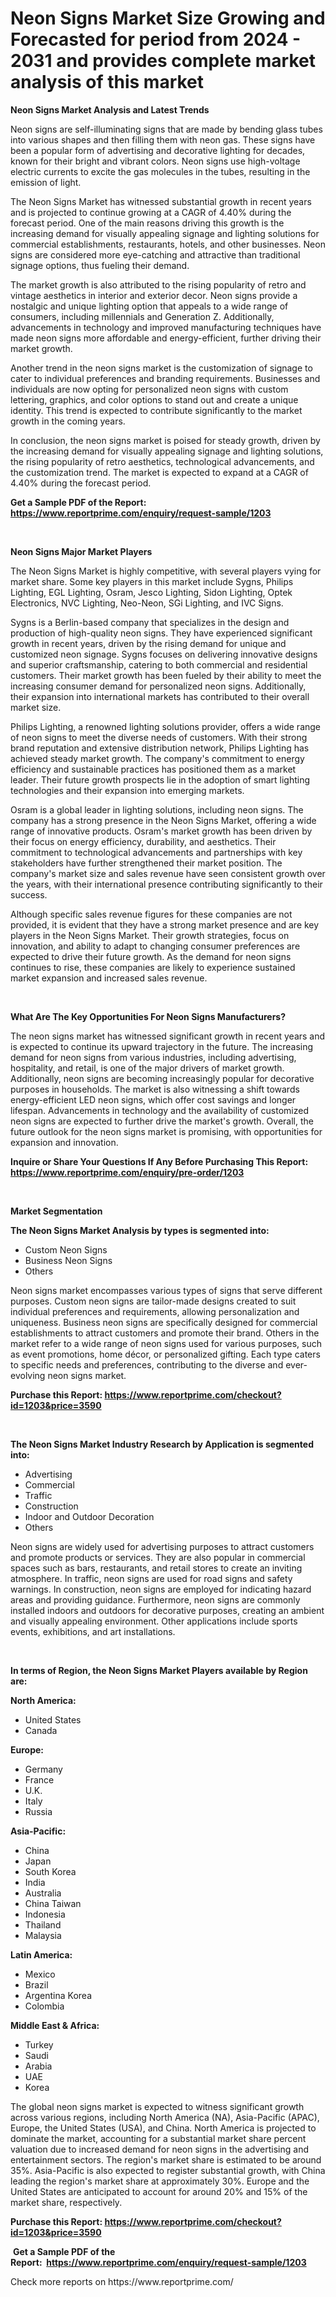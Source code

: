 <p><h1>Neon Signs Market Size Growing and Forecasted for period from 2024 - 2031 and provides complete market analysis of this market</h1></p><p><strong>Neon Signs Market Analysis and Latest Trends</strong></p>
<p><p>Neon signs are self-illuminating signs that are made by bending glass tubes into various shapes and then filling them with neon gas. These signs have been a popular form of advertising and decorative lighting for decades, known for their bright and vibrant colors. Neon signs use high-voltage electric currents to excite the gas molecules in the tubes, resulting in the emission of light.</p><p>The Neon Signs Market has witnessed substantial growth in recent years and is projected to continue growing at a CAGR of 4.40% during the forecast period. One of the main reasons driving this growth is the increasing demand for visually appealing signage and lighting solutions for commercial establishments, restaurants, hotels, and other businesses. Neon signs are considered more eye-catching and attractive than traditional signage options, thus fueling their demand.</p><p>The market growth is also attributed to the rising popularity of retro and vintage aesthetics in interior and exterior decor. Neon signs provide a nostalgic and unique lighting option that appeals to a wide range of consumers, including millennials and Generation Z. Additionally, advancements in technology and improved manufacturing techniques have made neon signs more affordable and energy-efficient, further driving their market growth.</p><p>Another trend in the neon signs market is the customization of signage to cater to individual preferences and branding requirements. Businesses and individuals are now opting for personalized neon signs with custom lettering, graphics, and color options to stand out and create a unique identity. This trend is expected to contribute significantly to the market growth in the coming years.</p><p>In conclusion, the neon signs market is poised for steady growth, driven by the increasing demand for visually appealing signage and lighting solutions, the rising popularity of retro aesthetics, technological advancements, and the customization trend. The market is expected to expand at a CAGR of 4.40% during the forecast period.</p></p>
<p><strong>Get a Sample PDF of the Report:&nbsp; <a href="https://www.reportprime.com/enquiry/request-sample/1203">https://www.reportprime.com/enquiry/request-sample/1203</a></strong></p>
<p>&nbsp;</p>
<p><strong>Neon Signs Major Market Players</strong></p>
<p><p>The Neon Signs Market is highly competitive, with several players vying for market share. Some key players in this market include Sygns, Philips Lighting, EGL Lighting, Osram, Jesco Lighting, Sidon Lighting, Optek Electronics, NVC Lighting, Neo-Neon, SGi Lighting, and IVC Signs.</p><p>Sygns is a Berlin-based company that specializes in the design and production of high-quality neon signs. They have experienced significant growth in recent years, driven by the rising demand for unique and customized neon signage. Sygns focuses on delivering innovative designs and superior craftsmanship, catering to both commercial and residential customers. Their market growth has been fueled by their ability to meet the increasing consumer demand for personalized neon signs. Additionally, their expansion into international markets has contributed to their overall market size.</p><p>Philips Lighting, a renowned lighting solutions provider, offers a wide range of neon signs to meet the diverse needs of customers. With their strong brand reputation and extensive distribution network, Philips Lighting has achieved steady market growth. The company's commitment to energy efficiency and sustainable practices has positioned them as a market leader. Their future growth prospects lie in the adoption of smart lighting technologies and their expansion into emerging markets.</p><p>Osram is a global leader in lighting solutions, including neon signs. The company has a strong presence in the Neon Signs Market, offering a wide range of innovative products. Osram's market growth has been driven by their focus on energy efficiency, durability, and aesthetics. Their commitment to technological advancements and partnerships with key stakeholders have further strengthened their market position. The company's market size and sales revenue have seen consistent growth over the years, with their international presence contributing significantly to their success.</p><p>Although specific sales revenue figures for these companies are not provided, it is evident that they have a strong market presence and are key players in the Neon Signs Market. Their growth strategies, focus on innovation, and ability to adapt to changing consumer preferences are expected to drive their future growth. As the demand for neon signs continues to rise, these companies are likely to experience sustained market expansion and increased sales revenue.</p></p>
<p>&nbsp;</p>
<p><strong>What Are The Key Opportunities For Neon Signs Manufacturers?</strong></p>
<p><p>The neon signs market has witnessed significant growth in recent years and is expected to continue its upward trajectory in the future. The increasing demand for neon signs from various industries, including advertising, hospitality, and retail, is one of the major drivers of market growth. Additionally, neon signs are becoming increasingly popular for decorative purposes in households. The market is also witnessing a shift towards energy-efficient LED neon signs, which offer cost savings and longer lifespan. Advancements in technology and the availability of customized neon signs are expected to further drive the market's growth. Overall, the future outlook for the neon signs market is promising, with opportunities for expansion and innovation.</p></p>
<p><strong>Inquire or Share Your Questions If Any Before Purchasing This Report: <a href="https://www.reportprime.com/enquiry/pre-order/1203">https://www.reportprime.com/enquiry/pre-order/1203</a></strong></p>
<p>&nbsp;</p>
<p><strong>Market Segmentation</strong></p>
<p><strong>The Neon Signs Market Analysis by types is segmented into:</strong></p>
<p><ul><li>Custom Neon Signs</li><li>Business Neon Signs</li><li>Others</li></ul></p>
<p><p>Neon signs market encompasses various types of signs that serve different purposes. Custom neon signs are tailor-made designs created to suit individual preferences and requirements, allowing personalization and uniqueness. Business neon signs are specifically designed for commercial establishments to attract customers and promote their brand. Others in the market refer to a wide range of neon signs used for various purposes, such as event promotions, home décor, or personalized gifting. Each type caters to specific needs and preferences, contributing to the diverse and ever-evolving neon signs market.</p></p>
<p><strong>Purchase this Report:&nbsp;<a href="https://www.reportprime.com/checkout?id=1203&price=3590">https://www.reportprime.com/checkout?id=1203&price=3590</a></strong></p>
<p>&nbsp;</p>
<p><strong>The Neon Signs Market Industry Research by Application is segmented into:</strong></p>
<p><ul><li>Advertising</li><li>Commercial</li><li>Traffic</li><li>Construction</li><li>Indoor and Outdoor Decoration</li><li>Others</li></ul></p>
<p><p>Neon signs are widely used for advertising purposes to attract customers and promote products or services. They are also popular in commercial spaces such as bars, restaurants, and retail stores to create an inviting atmosphere. In traffic, neon signs are used for road signs and safety warnings. In construction, neon signs are employed for indicating hazard areas and providing guidance. Furthermore, neon signs are commonly installed indoors and outdoors for decorative purposes, creating an ambient and visually appealing environment. Other applications include sports events, exhibitions, and art installations.</p></p>
<p>&nbsp;</p>
<p><strong>In terms of Region, the Neon Signs Market Players available by Region are:</strong></p>
<p>
    <p> <strong> North America: </strong>
        <ul>
            <li>United States</li>
            <li>Canada</li>
        </ul>
        </p> 
    <p> <strong> Europe: </strong>
        <ul>
            <li>Germany</li>
            <li>France</li>
            <li>U.K.</li>
            <li>Italy</li>
            <li>Russia</li>
        </ul>
        </p> 
    <p> <strong> Asia-Pacific: </strong>
        <ul>
            <li>China</li>
            <li>Japan</li>
            <li>South Korea</li>
            <li>India</li>
            <li>Australia</li>
            <li>China Taiwan</li>
            <li>Indonesia</li>
            <li>Thailand</li>
            <li>Malaysia</li>
        </ul>
        </p> 
    <p> <strong> Latin America: </strong>
        <ul>
            <li>Mexico</li>
            <li>Brazil</li>
            <li>Argentina Korea</li>
            <li>Colombia</li>
        </ul>
        </p> 
    <p> <strong> Middle East & Africa: </strong>
        <ul>
            <li>Turkey</li>
            <li>Saudi</li>
            <li>Arabia</li>
            <li>UAE</li>
            <li>Korea</li>
        </ul>
    </p>
    </p>
<p><p>The global neon signs market is expected to witness significant growth across various regions, including North America (NA), Asia-Pacific (APAC), Europe, the United States (USA), and China. North America is projected to dominate the market, accounting for a substantial market share percent valuation due to increased demand for neon signs in the advertising and entertainment sectors. The region's market share is estimated to be around 35%. Asia-Pacific is also expected to register substantial growth, with China leading the region's market share at approximately 30%. Europe and the United States are anticipated to account for around 20% and 15% of the market share, respectively.</p></p>
<p><strong>Purchase this Report: <a href="https://www.reportprime.com/checkout?id=1203&price=3590">https://www.reportprime.com/checkout?id=1203&price=3590</a></strong></p>
<p>&nbsp;<strong>Get a Sample PDF of the Report:&nbsp;&nbsp;<a href="https://www.reportprime.com/enquiry/request-sample/1203">https://www.reportprime.com/enquiry/request-sample/1203</a></strong></p>
<p><strong></strong></p>
<p>Check more reports on https://www.reportprime.com/</p>